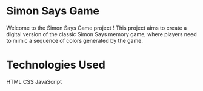 # Simon Says Game
Welcome to the Simon Says Game project ! This project aims to create a digital version of the classic Simon Says memory game, where players need to mimic a sequence of colors generated by the game.
# Technologies Used
HTML
CSS
JavaScript
